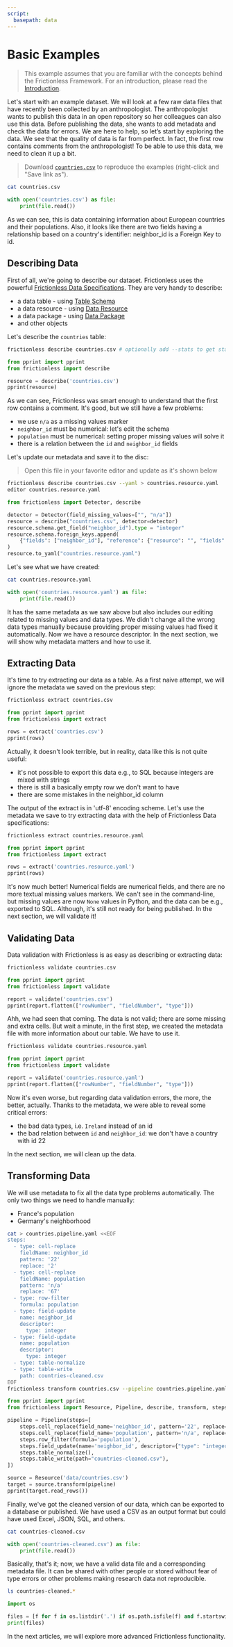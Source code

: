 ```yaml
---
script:
  basepath: data
---
```


# Basic Examples

> This example assumes that you are familiar with the concepts behind the Frictionless Framework. For an introduction, please read the [Introduction](introduction.md).

Let's start with an example dataset. We will look at a few raw data files that have recently been collected by an anthropologist. The anthropologist wants to publish this data in an open repository so her colleagues can also use this data. Before publishing the data, she wants to add metadata and check the data for errors. We are here to help, so let’s start by exploring the data. We see that the quality of data is far from perfect. In fact, the first row contains comments from the anthropologist! To be able to use this data, we need to clean it up a bit.

> Download [`countries.csv`](https://raw.githubusercontent.com/frictionlessdata/frictionless-py/main/data/countries.csv) to reproduce the examples (right-click and "Save link as").

```bash script tabs=CLI
cat countries.csv
```

```python script tabs=Python
with open('countries.csv') as file:
    print(file.read())
```

As we can see, this is data containing information about European countries and their populations. Also, it looks like there are two fields having a relationship based on a country's identifier: neighbor_id is a Foreign Key to id.

## Describing Data

First of all, we're going to describe our dataset. Frictionless uses the powerful [Frictionless Data Specifications](https://specs.frictionlessdata.io/). They are very handy to describe:
- a data table - using [Table Schema](https://specs.frictionlessdata.io/table-schema/)
- a data resource - using [Data Resource](https://specs.frictionlessdata.io/data-resource/)
- a data package - using [Data Package](https://specs.frictionlessdata.io/data-package/)
- and other objects

Let's describe the `countries` table:

```bash script tabs=CLI output=yaml
frictionless describe countries.csv # optionally add --stats to get statistics
```

```python script tabs=Python output=python
from pprint import pprint
from frictionless import describe

resource = describe('countries.csv')
pprint(resource)
```

As we can see, Frictionless was smart enough to understand that the first row contains a comment. It's good, but we still have a few problems:
- we use `n/a` as a missing values marker
- `neighbor_id` must be numerical: let's edit the schema
- `population` must be numerical: setting proper missing values will solve it
- there is a relation between the `id` and `neighbor_id` fields

Let's update our metadata and save it to the disc:

> Open this file in your favorite editor and update as it's shown below

```bash tabs=CLI
frictionless describe countries.csv --yaml > countries.resource.yaml
editor countries.resource.yaml
```

```python script tabs=Python
from frictionless import Detector, describe

detector = Detector(field_missing_values=["", "n/a"])
resource = describe("countries.csv", detector=detector)
resource.schema.get_field("neighbor_id").type = "integer"
resource.schema.foreign_keys.append(
    {"fields": ["neighbor_id"], "reference": {"resource": "", "fields": ["id"]}}
)
resource.to_yaml("countries.resource.yaml")
```

Let's see what we have created:

```bash script tabs=CLI output=yaml
cat countries.resource.yaml
```

```python script tabs=Python output=yaml
with open('countries.resource.yaml') as file:
    print(file.read())
```

It has the same metadata as we saw above but also includes our editing related to missing values and data types. We didn't change all the wrong data types manually because providing proper missing values had fixed it automatically. Now we have a resource descriptor. In the next section, we will show why metadata matters and how to use it.

## Extracting Data

It's time to try extracting our data as a table. As a first naive attempt, we will ignore the metadata we saved on the previous step:

```bash script tabs=CLI
frictionless extract countries.csv
```

```python script tabs=Python output=python
from pprint import pprint
from frictionless import extract

rows = extract('countries.csv')
pprint(rows)
```

Actually, it doesn't look terrible, but in reality, data like this is not quite useful:
- it's not possible to export this data e.g., to SQL because integers are mixed with strings
- there is still a basically empty row we don't want to have
- there are some mistakes in the neighbor_id column

The output of the extract is in 'utf-8' encoding scheme. Let's use the metadata we save to try extracting data with the help of Frictionless Data specifications:

```bash script tabs=CLI
frictionless extract countries.resource.yaml
```

```python script tabs=Python output=python
from pprint import pprint
from frictionless import extract

rows = extract('countries.resource.yaml')
pprint(rows)
```

It's now much better! Numerical fields are numerical fields, and there are no more textual missing values markers. We can't see in the command-line, but missing values are now `None` values in Python, and the data can be e.g., exported to SQL. Although, it's still not ready for being published. In the next section, we will validate it!

## Validating Data

Data validation with Frictionless is as easy as describing or extracting data:

```bash script tabs=CLI
frictionless validate countries.csv
```

```python script tabs=Python output=python
from pprint import pprint
from frictionless import validate

report = validate('countries.csv')
pprint(report.flatten(["rowNumber", "fieldNumber", "type"]))
```

Ahh, we had seen that coming. The data is not valid; there are some missing and extra cells. But wait a minute, in the first step, we created the metadata file with more information about our table. We have to use it.

```bash script tabs=CLI
frictionless validate countries.resource.yaml
```

```python script tabs=Python output=python
from pprint import pprint
from frictionless import validate

report = validate('countries.resource.yaml')
pprint(report.flatten(["rowNumber", "fieldNumber", "type"]))
```

Now it's even worse, but regarding data validation errors, the more, the better, actually. Thanks to the metadata, we were able to reveal some critical errors:
- the bad data types, i.e. `Ireland` instead of an id
- the bad relation between `id` and `neighbor_id`: we don't have a country with id 22

In the next section, we will clean up the data.

## Transforming Data

We will use metadata to fix all the data type problems automatically. The only two things we need to handle manually:
- France's population
- Germany's neighborhood

```bash script tabs=CLI
cat > countries.pipeline.yaml <<EOF
steps:
  - type: cell-replace
    fieldName: neighbor_id
    pattern: '22'
    replace: '2'
  - type: cell-replace
    fieldName: population
    pattern: 'n/a'
    replace: '67'
  - type: row-filter
    formula: population
  - type: field-update
    name: neighbor_id
    descriptor:
      type: integer
  - type: field-update
    name: population
    descriptor:
      type: integer
  - type: table-normalize
  - type: table-write
    path: countries-cleaned.csv
EOF
frictionless transform countries.csv --pipeline countries.pipeline.yaml
```

```python script tabs=Python output=Python
from pprint import pprint
from frictionless import Resource, Pipeline, describe, transform, steps

pipeline = Pipeline(steps=[
    steps.cell_replace(field_name='neighbor_id', pattern='22', replace='2'),
    steps.cell_replace(field_name='population', pattern='n/a', replace='67'),
    steps.row_filter(formula='population'),
    steps.field_update(name='neighbor_id', descriptor={"type": "integer"}),
    steps.table_normalize(),
    steps.table_write(path="countries-cleaned.csv"),
])

source = Resource('data/countries.csv')
target = source.transform(pipeline)
pprint(target.read_rows())
```

Finally, we've got the cleaned version of our data, which can be exported to a database or published. We have used a CSV as an output format but could have used Excel, JSON, SQL, and others.


```bash script tabs=CLI
cat countries-cleaned.csv
```

```python script tabs=Python
with open('countries-cleaned.csv') as file:
    print(file.read())
```

Basically, that's it; now, we have a valid data file and a corresponding metadata file. It can be shared with other people or stored without fear of type errors or other problems making research data not reproducible.

```bash script tabs=CLI
ls countries-cleaned.*
```

```python script tabs=Python
import os

files = [f for f in os.listdir('.') if os.path.isfile(f) and f.startswith('countries-cleaned.')]
print(files)
```

In the next articles, we will explore more advanced Frictionless functionality.

